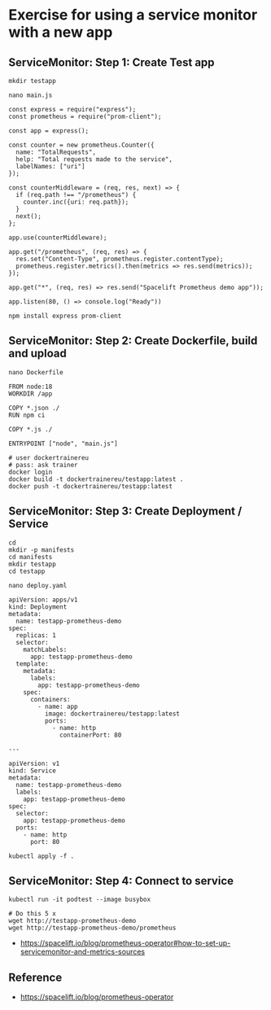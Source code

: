 # Exercise for using a service monitor with a new app

## ServiceMonitor: Step 1: Create Test app 

```
mkdir testapp
```

```
nano main.js
```

```
const express = require("express");
const prometheus = require("prom-client");

const app = express();

const counter = new prometheus.Counter({
  name: "TotalRequests",
  help: "Total requests made to the service",
  labelNames: ["uri"]
});

const counterMiddleware = (req, res, next) => {
  if (req.path !== "/prometheus") {
    counter.inc({uri: req.path});
  }
  next();
};

app.use(counterMiddleware);

app.get("/prometheus", (req, res) => {
  res.set("Content-Type", prometheus.register.contentType);
  prometheus.register.metrics().then(metrics => res.send(metrics));
});

app.get("*", (req, res) => res.send("Spacelift Prometheus demo app"));

app.listen(80, () => console.log("Ready"))
```

```
npm install express prom-client
```

## ServiceMonitor: Step 2: Create Dockerfile, build and upload 

```
nano Dockerfile
```

```
FROM node:18
WORKDIR /app

COPY *.json ./
RUN npm ci

COPY *.js ./

ENTRYPOINT ["node", "main.js"]
```

```
# user dockertrainereu
# pass: ask trainer 
docker login
docker build -t dockertrainereu/testapp:latest .
docker push -t dockertrainereu/testapp:latest
```

## ServiceMonitor: Step 3: Create Deployment / Service 

```
cd
mkdir -p manifests
cd manifests
mkdir testapp
cd testapp
```

```
nano deploy.yaml
```

```
apiVersion: apps/v1
kind: Deployment
metadata:
  name: testapp-prometheus-demo
spec:
  replicas: 1
  selector:
    matchLabels:
      app: testapp-prometheus-demo
  template:
    metadata:
      labels:
        app: testapp-prometheus-demo
    spec:
      containers:
        - name: app
          image: dockertrainereu/testapp:latest
          ports:
            - name: http
              containerPort: 80

---

apiVersion: v1
kind: Service
metadata:
  name: testapp-prometheus-demo
  labels:
    app: testapp-prometheus-demo
spec:
  selector:
    app: testapp-prometheus-demo
  ports:
    - name: http
      port: 80
```

```
kubectl apply -f .
```

## ServiceMonitor: Step 4: Connect to service 

```
kubectl run -it podtest --image busybox
```

```
# Do this 5 x 
wget http://testapp-prometheus-demo
wget http://testapp-prometheus-demo/prometheus

```






  * https://spacelift.io/blog/prometheus-operator#how-to-set-up-servicemonitor-and-metrics-sources





## Reference 

  * https://spacelift.io/blog/prometheus-operator

